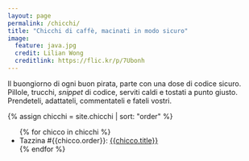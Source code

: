 ```yaml
---
layout: page
permalink: /chicchi/
title: "Chicchi di caffè, macinati in modo sicuro"
image:
  feature: java.jpg
  credit: Lilian Wong
  creditlink: https://flic.kr/p/7Ubonh
---
```


Il buongiorno di ogni buon pirata, parte con una dose di codice sicuro.
Pillole, trucchi, _snippet_ di codice, serviti caldi e tostati a punto giusto.
Prendeteli, adattateli, commentateli e fateli vostri.

{% assign chicchi = site.chicchi | sort: "order" %}

<ul>
{% for chicco in chicchi %}
  <li>Tazzina #{{chicco.order}}: <a href="{{chicco.url}}">{{chicco.title}}</a></li>
{% endfor %}
</ul>
